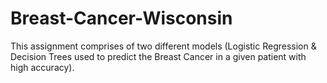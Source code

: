 # Breast-Cancer-Wisconsin

This assignment comprises of two different models (Logistic Regression & Decision Trees used to predict the Breast Cancer in a given patient with high accuracy).